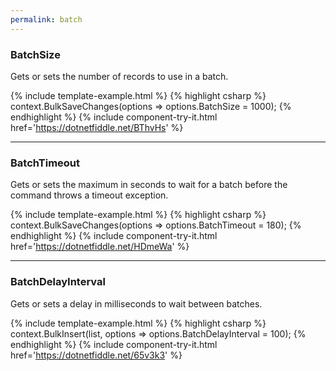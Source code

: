 ```yaml
---
permalink: batch
---
```


### BatchSize
Gets or sets the number of records to use in a batch.

{% include template-example.html %} 
{% highlight csharp %}
context.BulkSaveChanges(options => options.BatchSize = 1000);
{% endhighlight %}
{% include component-try-it.html href='https://dotnetfiddle.net/BThvHs' %}

---

### BatchTimeout
Gets or sets the maximum in seconds to wait for a batch before the command throws a timeout exception.

{% include template-example.html %} 
{% highlight csharp %}
context.BulkSaveChanges(options => options.BatchTimeout = 180);
{% endhighlight %}
{% include component-try-it.html href='https://dotnetfiddle.net/HDmeWa' %}

---

### BatchDelayInterval
Gets or sets a delay in milliseconds to wait between batches.

{% include template-example.html %} 
{% highlight csharp %}
context.BulkInsert(list, options => options.BatchDelayInterval = 100);
{% endhighlight %}
{% include component-try-it.html href='https://dotnetfiddle.net/65v3k3' %}
